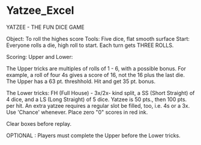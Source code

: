 # Yatzee_Excel

YATZEE - THE FUN DICE GAME

Object: To roll the highes score	Tools: Five dice, flat smooth surface
Start: Everyone rolls a die, high roll to start. Each turn gets THREE ROLLS. 

Scoring: Upper and Lower: 

The Upper tricks are multiples of rolls of 1 - 6, with a possible bonus. For example, a roll of four 4s gives 	 a score of 16, 	not the 16 plus the last die. The Upper has a 63 pt. threshhold. Hit and get 35 pt. bonus. 

The Lower tricks:  FH (Full House) - 3x/2x- kind split, a SS (Short Straight) of 4 dice, and a LS (Long Straight) 	of 5 dice. 	Yatzee is 50 pts., then 100 pts. per hit. An extra yatzee requires a regular slot be filled, too, i.e. 	4s or a 3x.  Use 	   	'Chance' whenever. Place zero "0" scores in red ink.

Clear boxes before replay.

OPTIONAL :  Players must complete the Upper before the Lower tricks.

